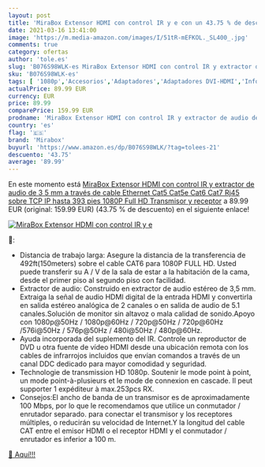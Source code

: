 ```yaml
---
layout: post
title: 'MiraBox Extensor HDMI con control IR y e con un 43.75 % de descuento'
date: 2021-03-16 13:41:00
image: 'https://m.media-amazon.com/images/I/51tR-mEFKOL._SL400_.jpg'
comments: true
category: ofertas
author: 'tole.es'
slug: 'B076S98WLK-es MiraBox Extensor HDMI con control IR y extractor de audio...'
sku: 'B076S98WLK-es'
tags: [ '1080p','Accesorios','Adaptadores','Adaptadores DVI-HDMI','Informática','full','hd','mirabox', ]
actualPrice: 89.99 EUR
currency: EUR
price: 89.99
comparePrice: 159.99 EUR
prodname: 'MiraBox Extensor HDMI con control IR y extractor de audio de 3 5 mm a través de cable Ethernet Cat5 Cat5e Cat6 Cat7 Rj45 sobre TCP IP hasta 393 pies 1080P Full HD Transmisor y receptor'
country: 'es'
flag: '🇪🇸'
brand: 'Mirabox'
buyurl: 'https://www.amazon.es/dp/B076S98WLK/?tag=tolees-21'
descuento: '43.75'
average: '89.99'
---
```


En este momento está [MiraBox Extensor HDMI con control IR y extractor de audio de 3 5 mm a través de cable Ethernet Cat5 Cat5e Cat6 Cat7 Rj45 sobre TCP IP hasta 393 pies 1080P Full HD Transmisor y receptor](https://www.amazon.es/dp/B076S98WLK/?tag=tolees-21) a 89.99 EUR (original: 159.99 EUR) (43.75 %  de descuento) en el siguiente enlace!

[![MiraBox Extensor HDMI con control IR y e](https://m.media-amazon.com/images/I/51tR-mEFKOL._SL400_.jpg)](https://www.amazon.es/dp/B076S98WLK/?tag=tolees-21)

🔎:

- Distancia de trabajo larga: Asegure la distancia de la transferencia de 492ft(150meters) sobre el cable CAT6 para 1080P FULL HD. Usted puede transferir su A / V de la sala de estar a la habitación de la cama, desde el primer piso al segundo piso con facilidad.
- Extractor de audio: Construido en extractor de audio estéreo de 3,5 mm. Extraiga la señal de audio HDMI digital de la entrada HDMI y convertirla en salida estéreo analógica de 2 canales o en salida de audio de 5.1 canales.Solución de monitor sin altavoz o mala calidad de sonido.Apoyo con 1080p@50Hz / 1080p@60Hz / 720p@50Hz / 720p@60Hz /576i@50Hz / 576p@50Hz / 480i@50Hz / 480p@60Hz.
- Ayuda incorporada del suplemento del IR. Controle un reproductor de DVD u otra fuente de vídeo HDMI desde una ubicación remota con los cables de infrarrojos incluidos que envían comandos a través de un canal DDC dedicado para mayor comodidad y seguridad.
- Technologie de transmission HD 1080p. Soutenir le mode point à point, un mode point-à-plusieurs et le mode de connexion en cascade. Il peut supporter 1 expéditeur à max.253pcs RX.
- Consejos:El ancho de banda de un transmisor es de aproximadamente 100 Mbps, por lo que le recomendamos que utilice un conmutador / enrutador separado. para conectar el transmisor y los receptores múltiples, o reducirán su velocidad de Internet.Y la longitud del cable CAT entre el emisor HDMI o el receptor HDMI y el conmutador / enrutador es inferior a 100 m.

[🛒 Aquí!!!](https://www.amazon.es/dp/B076S98WLK/?tag=tolees-21)
